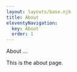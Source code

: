 ```yaml
---
layout: layouts/base.njk
title: About
eleventyNavigation:
  key: About
  order: 1
---
```


About ...

This is the about page. 